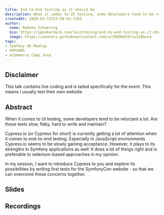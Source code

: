 ```yaml
---
title: End-to-End testing as it should be
description: When it comes to UI testing, some developers tend to be reluctant a lot. Are those tests slow, flaky, hard to write and maintain?
createdAt: 2020-03-13T22:50:54.724Z
author:
  name: Ramona Schwering
  bio: https://speakerdeck.com/leichteckig/end-to-end-testing-as-it-should-be-an-introduction-to-cypress
  image: https://avatars.githubusercontent.com/u/29896429?s=120&v=4
tags:
- Symfony UK Meetup
- PHPUGMS
- eCommerce Camp Jena
---
```


## Disclaimer

This talk contains live coding and is tailed specifically for the event. This means I usually test their own website.

## Abstract

When it comes to UI testing, some developers tend to be reluctant a lot. Are those tests slow, flaky, hard to write and maintain?

Cypress.io (or Cypress for short) is currently getting a lot of attention when it comes to end-to-end testing. Especially in JavaScript environments Cypress.io seems to be slowly gaining acceptance. However, it plays to its strengths in Symfony applications as well: It does a lot of things right and is preferable to selenium-based approaches in my opinion.
 
In my session, I want to introduce Cypress to you and explore its possibilities by writing first tests for the SymfonyCon website - so that we can overcome those concerns together.

## Slides

<media-grid :media="[{
name: 'Slides: Developer-Week',
url: 'https://speakerdeck.com/leichteckig/end-to-end-testing-wie-es-sein-sollte'
}, {
name: 'Slides: eCommerce Camp Jena',
url: 'https://speakerdeck.com/leichteckig/e2e-testing-as-it-should-be'
}, {
name: 'Slides: Reacticon',
url: 'https://speakerdeck.com/leichteckig/end-to-end-testing-as-it-should-be-an-introduction-to-cypress'
}]"></media-grid>

## Recordings

<media-grid :media="[{
name: 'eCommerce Camp Jena',
url: 'https://www.youtube-nocookie.com/embed/jA12oktG1rU'
}]"></media-grid>
